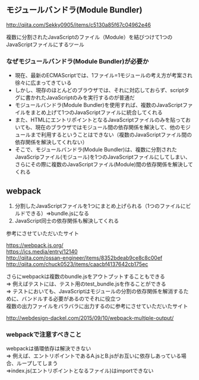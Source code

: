 ## モジュールバンドラ(Module Bundler)
http://qiita.com/Sekky0905/items/c5130a85f67c04962e46  

複数に分割されたJavaScriptのファイル（Module）を結びつけて1つのJavaScriptファイルにするツール

### なぜモジュールバンドラ(Module Bundler)が必要か
+ 現在、最新のECMAScriptでは、1ファイル=1モジュールの考え方が考案され徐々に広まってきている
+ しかし、現存のほとんどのブラウザでは、それに対応しておらず、scriptタグに書かれたJavaScriptのみを実行するのが普通だ
+ モジュールバンドラ(Module Bundler)を使用すれば、複数のJavaScriptファイルをまとめ上げて1つのJavaScriptファイルに統合してくれる
+ また、HTMLにエントリポイントとなるJavaScriptファイルのみを貼っておいても、現在のブラウザではモジュール間の依存関係を解決して、他のモジュールまで利用するということはできない（複数のJavaScriptファイル間の依存関係を解決してくれない）
+ そこで、モジュールバンドラ(Module Bundler)は、複数に分割されたJavaScripファイル(モジュール)を1つのJavaScriptファイルにしてしまい、さらにその際に複数のJavaScriptファイル(Module)間の依存関係を解決してくれる

## webpack
1. 分割したJavaScriptファイルを1つにまとめ上げられる（1つのファイルにビルドできる）=>bundle.jsになる
1. JavaScript同士の依存関係も解決してくれる

参考にさせていただいたサイト  

https://webpack.js.org/  
https://ics.media/entry/12140  
http://qiita.com/ossan-engineer/items/8352bdeab9ce8c8c00ef  
http://qiita.com/chuck0523/items/caacbf4137642cb175ec  


さらにwebpackは複数のbundle.jsをアウトプットすることもできる  
=> 例えばテストには、テスト用のtest_bundle.jsを作ることができる  
=> テストにおいても、JavaScriptはモジュールの分割の依存関係を解消するために、バンドルする必要があるのでそれに役立つ  
複数の出力ファイルをバラバラに出力するのに参考にさせていただいたサイト  
  
http://webdesign-dackel.com/2015/09/10/webpack-multiple-output/  

### webpackで注意すべきこと  
webpackは循環依存は解決できない  
=> 例えば、エントリポイントであるA.jsとB.jsがお互いに依存しあっている場合、ループしてしまう  
=>index.js(エントリポイントとなるファイル)はimportできない